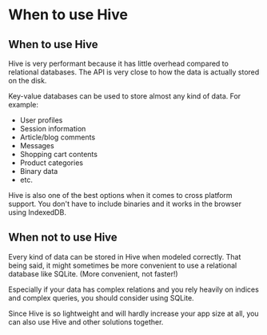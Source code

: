# When to use Hive

## When to use Hive

Hive is very performant because it has little overhead compared to relational databases. The API is very close to how the data is actually stored on the disk.

Key-value databases can be used to store almost any kind of data. For example:

* User profiles
* Session information
* Article/blog comments
* Messages
* Shopping cart contents
* Product categories
* Binary data
* etc.

Hive is also one of the best options when it comes to cross platform support. You don't have to include binaries and it works in the browser using IndexedDB.

## When not to use Hive

Every kind of data can be stored in Hive when modeled correctly. That being said, it might sometimes be more convenient to use a relational database like SQLite. \(More convenient, not faster!\)

Especially if your data has complex relations and you rely heavily on indices and complex queries, you should consider using SQLite.

Since Hive is so lightweight and will hardly increase your app size at all, you can also use Hive and other solutions together.


